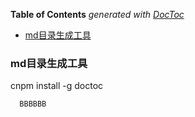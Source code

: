 <!-- START doctoc generated TOC please keep comment here to allow auto update -->
<!-- DON'T EDIT THIS SECTION, INSTEAD RE-RUN doctoc TO UPDATE -->
**Table of Contents**  *generated with [DocToc](https://github.com/thlorenz/doctoc)*

- [md目录生成工具](#md%E7%9B%AE%E5%BD%95%E7%94%9F%E6%88%90%E5%B7%A5%E5%85%B7)

<!-- END doctoc generated TOC please keep comment here to allow auto update -->

### md目录生成工具
cnpm install -g doctoc


      BBBBBB



